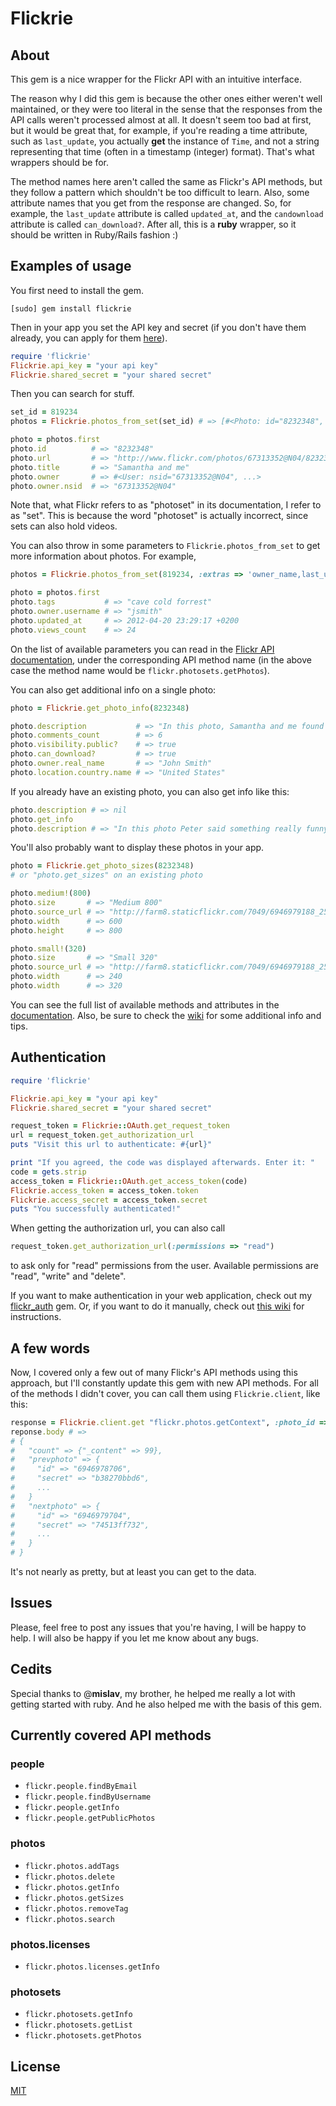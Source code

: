 # Flickrie

## About

This gem is a nice wrapper for the Flickr API with an intuitive interface.

The reason why I did this gem is because the other ones either weren't
well maintained, or they were too literal in the sense that the responses from
the API calls weren't processed almost at all. It doesn't seem too bad
at first, but it would be great that, for example, if you're reading a time attribute,
such as `last_update`, you actually **get** the instance of `Time`, and
not a string representing that time (often in a timestamp (integer) format).
That's what wrappers should be for.

The method names here aren't called the same as Flickr's API methods, but they follow a pattern which
shouldn't be too difficult to learn. Also, some attribute names that you
get from the response are changed. So, for example, the `last_update`
attribute is called `updated_at`, and the `candownload` attribute is
called `can_download?`. After all, this is a **ruby** wrapper, so it
should be written in Ruby/Rails fashion :)

## Examples of usage

You first need to install the gem.

```
[sudo] gem install flickrie
```

Then in your app you set the API key and secret (if you don't have them
already, you can apply for them [here](http://www.flickr.com/services/apps/create/apply)).

```ruby
require 'flickrie'
Flickrie.api_key = "your api key"
Flickrie.shared_secret = "your shared secret"
```

Then you can search for stuff.

```ruby
set_id = 819234
photos = Flickrie.photos_from_set(set_id) # => [#<Photo: id="8232348", ...>, #<Photo: id="8194318", ...>, ...]

photo = photos.first
photo.id          # => "8232348"
photo.url         # => "http://www.flickr.com/photos/67313352@N04/8232348"
photo.title       # => "Samantha and me"
photo.owner       # => #<User: nsid="67313352@N04", ...>
photo.owner.nsid  # => "67313352@N04"
```

Note that, what Flickr refers to as "photoset" in its documentation, I
refer to as "set". This is because the word "photoset" is actually
incorrect, since sets can also hold videos.

You can also throw in some parameters to `Flickrie.photos_from_set` to get more information about photos. For example,

```ruby
photos = Flickrie.photos_from_set(819234, :extras => 'owner_name,last_update,tags,views')

photo = photos.first
photo.tags           # => "cave cold forrest"
photo.owner.username # => "jsmith"
photo.updated_at     # => 2012-04-20 23:29:17 +0200
photo.views_count    # => 24
```

On the list of available parameters you can read in the [Flickr API documentation](http://www.flickr.com/services/api/),
under the corresponding API method name (in the above case the method name would be `flickr.photosets.getPhotos`).

You can also get additional info on a single photo:

```ruby
photo = Flickrie.get_photo_info(8232348)

photo.description           # => "In this photo, Samantha and me found a secret tunnel..."
photo.comments_count        # => 6
photo.visibility.public?    # => true
photo.can_download?         # => true
photo.owner.real_name       # => "John Smith"
photo.location.country.name # => "United States"
```

If you already have an existing photo, you can also get info like this:

```ruby
photo.description # => nil
photo.get_info
photo.description # => "In this photo Peter said something really funny..."
```

You'll also probably want to display these photos in your app.

```ruby
photo = Flickrie.get_photo_sizes(8232348)
# or "photo.get_sizes" on an existing photo

photo.medium!(800)
photo.size       # => "Medium 800"
photo.source_url # => "http://farm8.staticflickr.com/7049/6946979188_25bb44852b_c.jpg"
photo.width      # => 600
photo.height     # => 800

photo.small!(320)
photo.size       # => "Small 320"
photo.source_url # => "http://farm8.staticflickr.com/7049/6946979188_25bb44852b_n.jpg"
photo.width      # => 240
photo.width      # => 320
```

You can see the full list of available methods and attributes in the
[documentation](http://rubydoc.info/gems/flickrie/0.1.2/frames). Also,
be sure to check the [wiki](https://github.com/janko-m/flickrie/wiki) for some additional info and tips.

## Authentication

```ruby
require 'flickrie'

Flickrie.api_key = "your api key"
Flickrie.shared_secret = "your shared secret"

request_token = Flickrie::OAuth.get_request_token
url = request_token.get_authorization_url
puts "Visit this url to authenticate: #{url}"

print "If you agreed, the code was displayed afterwards. Enter it: "
code = gets.strip
access_token = Flickrie::OAuth.get_access_token(code)
Flickrie.access_token = access_token.token
Flickrie.access_secret = access_token.secret
puts "You successfully authenticated!"
```

When getting the authorization url, you can also call
```ruby
request_token.get_authorization_url(:permissions => "read")
```
to ask only for "read" permissions from the user. Available permissions
are "read", "write" and "delete".

If you want to make authentication in your web application, check out my [flickr_auth](https://github.com/janko-m/flickr_auth) gem.
Or, if you want to do it manually, check out [this wiki](https://github.com/janko-m/flickrie/wiki/Authentication-in-web-applications) for instructions.

## A few words

Now, I covered only a few out of many Flickr's API methods using this approach, but I'll constantly update this gem with new API methods. For all of the methods I didn't cover, you can call them using `Flickrie.client`, like this:

```ruby
response = Flickrie.client.get "flickr.photos.getContext", :photo_id => 2842732
reponse.body # =>
# {
#   "count" => {"_content" => 99},
#   "prevphoto" => {
#     "id" => "6946978706",
#     "secret" => "b38270bbd6",
#     ...
#   }
#   "nextphoto" => {
#     "id" => "6946979704",
#     "secret" => "74513ff732",
#     ...
#   }
# }
```

It's not nearly as pretty, but at least you can get to the data.

## Issues

Please, feel free to post any issues that you're having, I will be happy
to help. I will also be happy if you let me know about any bugs.

## Cedits

Special thanks to @**mislav**, my brother, he helped me really a lot
with getting started with ruby. And he also helped me with the
basis of this gem.

## Currently covered API methods

### people
- `flickr.people.findByEmail`
- `flickr.people.findByUsername`
- `flickr.people.getInfo`
- `flickr.people.getPublicPhotos`

### photos
- `flickr.photos.addTags`
- `flickr.photos.delete`
- `flickr.photos.getInfo`
- `flickr.photos.getSizes`
- `flickr.photos.removeTag`
- `flickr.photos.search`

### photos.licenses
- `flickr.photos.licenses.getInfo`

### photosets
- `flickr.photosets.getInfo`
- `flickr.photosets.getList`
- `flickr.photosets.getPhotos`

## License

[MIT](https://github.com/janko-m/flickrie/blob/master/LICENSE)
